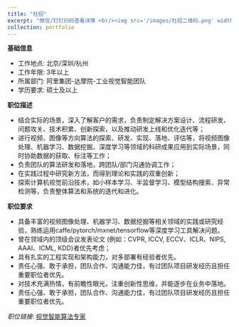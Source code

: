 ```yaml
---
title: "社招"
excerpt: "微信/钉钉扫码查看详情 <br/><img src='/images/社招二维码.png' width = '10'/>"
collection: portfolio
---
```


**基础信息**
- 工作地点: 北京/深圳/杭州 
- 工作年限: 3年以上
- 所属部门: 阿里集团-达摩院-工业视觉智能团队
- 学历要求: 硕士及以上

**职位描述**
+ 结合实际的场景，深入了解客户的需求，负责制定解决方案设计、流程研发、问题攻关、技术积累、创新探索，以及推动研发上线和优化迭代等；
+ 进行视频、图像等方向算法的探索、研发、实现、落地、评估等，将视频图像处理、机器学习、数据挖掘、深度学习等领域的科研成果应用到实际场景，同时协助数据的获取、标注等工作；
+ 负责团队的算法研发和落地，跨团队/部门沟通协调工作；
+ 在实践过程中研究新方法，而得到理论和实践的双重创新；
+ 探索计算机视觉前沿技术，如小样本学习、半监督学习、模型结构搜索、异常检测等，负责整体算法和系统的迭代和进化。

**职位要求**
+ 具备丰富的视频图像处理、机器学习、数据挖掘等相关领域的实践或研究经验，熟练运用caffe/pytorch/mxnet/tensorflow等深度学习工具解决问题。
+ 曾在领域内的顶级会议发表论文 (例如：CVPR, ICCV, ECCV、ICLR、NIPS, AAAI、ICML, KDD)者优先考虑；
+ 具有扎实的工程实现和架构能力，对多部署有经验者优先。
+ 责任心强、敢于承担，团队合作、沟通能力佳，有过团队项目研发经历且担任重要职位者优先。
+ 对技术充满热情，有前瞻性眼光，注重创新性思维，并能逐步在业务中落地。
+ 责任心强、敢于承担，团队合作、沟通能力佳，有过团队项目研发经历且担任重要职位者优先。

*职位链接*: [视觉智能算法专家](https://talent.alibaba.com/off-campus-position/750938?trace=qrcode_share "达摩院工业视觉智能") 
